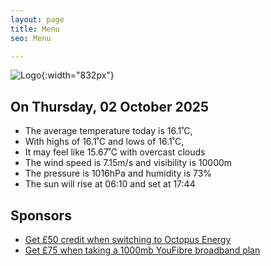```yaml
---
layout: page
title: Menu
seo: Menu

---
```


![Logo](/images/logo.jpg){:width="832px"}

<!-- weather_marker starts -->
## On Thursday, 02 October 2025

- The average temperature today is 16.1˚C,
- With highs of 16.1˚C and lows of 16.1˚C,
- It may feel like 15.67˚C with overcast clouds
- The wind speed is 7.15m/s and visibility is 10000m
- The pressure is 1016hPa and humidity is 73%
- The sun will rise at 06:10 and set at 17:44

<!-- weather_marker ends -->

## Sponsors

- [Get £50 credit when switching to Octopus Energy](https://bit.ly/3oD1nnS)
- [Get £75 when taking a 1000mb YouFibre broadband plan](https://aklam.io/91zWhU?)
